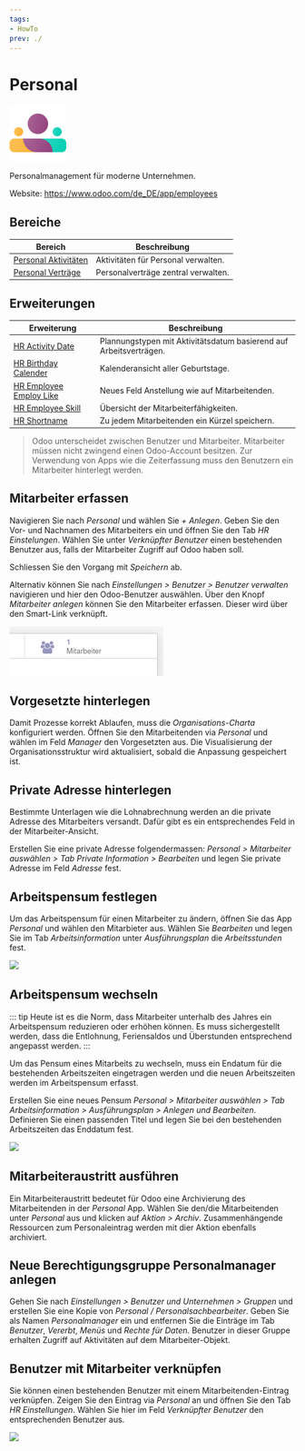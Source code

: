 ```yaml
---
tags:
- HowTo
prev: ./
---
```

# Personal
![icons_odoo_hr](assets/icons_odoo_hr.png)

Personalmanagement für moderne Unternehmen.

Website: <https://www.odoo.com/de_DE/app/employees>

## Bereiche

| Bereich                                           | Beschreibung                        |
| ------------------------------------------------- | ----------------------------------- |
| [Personal Aktivitäten](Personal%20Aktivitäten.md) | Aktivitäten für Personal verwalten. |
| [Personal Verträge](Personal%20Verträge.md)       | Personalverträge zentral verwalten. |

## Erweiterungen

| Erweiterung                                                 | Beschreibung                                                       |
| ----------------------------------------------------------- | ------------------------------------------------------------------ |
| [HR Activity Date](HR%20Activity%20Date.md)                 | Plannungstypen mit Aktivitätsdatum basierend auf Arbeitsverträgen. |
| [HR Birthday Calender](HR%20Birthday%20Calender.md)         | Kalenderansicht aller Geburtstage.                                 |
| [HR Employee Employ Like](HR%20Employee%20Employ%20Like.md) | Neues Feld Anstellung wie auf Mitarbeitenden.                      |
| [HR Employee Skill](HR%20Employee%20Skill.md)               | Übersicht der Mitarbeiterfähigkeiten.                              |
| [HR Shortname](HR%20Shortname.md)                           | Zu jedem Mitarbeitenden ein Kürzel speichern.                      |

> Odoo unterscheidet zwischen Benutzer und Mitarbeiter. Mitarbeiter müssen nicht zwingend einen Odoo-Account besitzen. Zur Verwendung von Apps wie die Zeiterfassung muss den Benutzern ein Mitarbeiter hinterlegt werden.

## Mitarbeiter erfassen

Navigieren Sie nach *Personal* und wählen Sie *+ Anlegen*. Geben Sie den Vor- und Nachnamen des Mitarbeiters ein und öffnen Sie den Tab *HR Einstelungen*. Wählen Sie unter *Verknüpfter Benutzer* einen bestehenden Benutzer aus, falls der Mitarbeiter Zugriff auf Odoo haben soll.

Schliessen Sie den Vorgang mit *Speichern* ab.

Alternativ können Sie nach *Einstellungen > Benutzer > Benutzer verwalten* navigieren und hier den Odoo-Benutzer auswählen. Über den Knopf *Mitarbeiter anlegen* können Sie den Mitarbeiter erfassen. Dieser wird über den Smart-Link verknüpft.

![](assets/Peresonal%20Smart-Link%20Mitarbeiter.png)

## Vorgesetzte hinterlegen

Damit Prozesse korrekt Ablaufen, muss die *Organisations-Charta* konfiguriert werden. Öffnen Sie den Mitarbeitenden via *Personal* und wählen im Feld *Manager* den Vorgesetzten aus. Die Visualisierung der Organisationsstruktur wird aktualisiert, sobald die Anpassung gespeichert ist.

## Private Adresse hinterlegen

Bestimmte Unterlagen wie die Lohnabrechnung werden an die private Adresse des Mitarbeiters versandt. Dafür gibt es ein entsprechendes Feld in der Mitarbeiter-Ansicht.

Erstellen Sie eine private Adresse folgendermassen: *Personal > Mitarbeiter auswählen > Tab Private Information > Bearbeiten* und legen Sie private Adresse im Feld *Adresse* fest.

## Arbeitspensum festlegen

Um das Arbeitspensum für einen Mitarbeiter zu ändern, öffnen Sie das App *Personal* und wählen den Mitarbieter aus. Wählen Sie *Bearbeiten* und legen Sie im Tab *Arbeitsinformation* unter *Ausführungsplan* die *Arbeitsstunden* fest.

![](assets/Personal%20Arbeitsstunden.png)

## Arbeitspensum wechseln

::: tip
Heute ist es die Norm, dass Mitarbeiter unterhalb des Jahres ein Arbeitspensum reduzieren oder erhöhen können. Es muss sichergestellt werden, dass die Entlohnung, Feriensaldos und Überstunden entsprechend angepasst werden.
:::

Um das Pensum eines Mitarbeits zu wechseln, muss ein Endatum für die bestehenden Arbeitszeiten eingetragen werden und die neuen Arbeitszeiten werden im Arbeitspensum erfasst.

Erstellen Sie eine neues Pensum *Personal > Mitarbeiter auswählen > Tab Arbeitsinformation > Ausführungsplan > Anlegen und Bearbeiten*. Definieren Sie einen passenden Titel und legen Sie bei den bestehenden Arbeitszeiten das Enddatum fest.

![](assets/Personal%20Arbeitszeiten%20mit%20Enddatum.png)

## Mitarbeiteraustritt ausführen

Ein Mitarbeiteraustritt bedeutet für Odoo eine Archivierung des Mitarbeitenden in der *Personal* App. Wählen Sie den/die Mitarbeitenden unter *Personal* aus und klicken auf *Aktion > Archiv*. Zusammenhängende Ressourcen zum Personaleintrag werden mit dier Aktion ebenfalls archiviert.

## Neue Berechtigungsgruppe Personalmanager anlegen

Gehen Sie nach *Einstellungen > Benutzer und Unternehmen > Gruppen* und erstellen Sie eine Kopie von *Personal / Personalsachbearbeiter*. Geben Sie als Namen *Personalmanager* ein und entfernen Sie die Einträge im Tab *Benutzer*, *Vererbt*, *Menüs* und *Rechte für Daten*. Benutzer in dieser Gruppe erhalten Zugriff auf Aktivitäten auf dem Mitarbeiter-Objekt.

## Benutzer mit Mitarbeiter verknüpfen

Sie können einen bestehenden Benutzer mit einem Mitarbeitenden-Eintrag verknüpfen. Zeigen Sie den Eintrag via *Personal* an und öffnen Sie den Tab *HR Einstellungen*. Wählen Sie hier im Feld *Verknüpfter Benutzer* den entsprechenden Benutzer aus.

![](assets/Personal%20Verknüpfter%20Benutzer.png)
